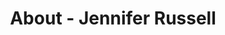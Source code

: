 ---
id: jennifer_russell
permalink: "/about/jennifer_russell"
full_name: Jennifer Russell
title: About - Jennifer Russell
role: Project Manager
image: 
about: Jennifer is passionate about taking a hands-on approach in solving complex, cross functional problems that may be ill-defined or not clearly recognized. She dives deep into the human experience to better understand customer needs with any program or process in order mitigate potential pain points. As an Air Force Veteran, Jennifer has over 16 years military experience, both on active duty and as government civilian. While serving, she developed critical problem-solving skills as a contingency war planner and lean process manager. Creator of an innovation space, she loves to empower others to showcase their talents in a collaborative work environment. In her downtime, Jennifer loves to explore the outdoors, travel with her three teenagers, read books and mentor young women.
github: 
linkedin: 
featimg: "/assets/aboutBanner1.jpg"
layout: about/profile
---